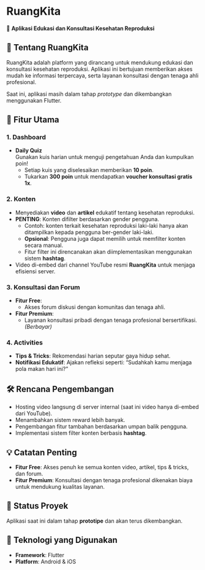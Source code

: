 # **RuangKita**  
🚀 **Aplikasi Edukasi dan Konsultasi Kesehatan Reproduksi**  

## 🎯 **Tentang RuangKita**  
RuangKita adalah platform yang dirancang untuk mendukung edukasi dan konsultasi kesehatan reproduksi. Aplikasi ini bertujuan memberikan akses mudah ke informasi terpercaya, serta layanan konsultasi dengan tenaga ahli profesional.  

Saat ini, aplikasi masih dalam tahap *prototype* dan dikembangkan menggunakan Flutter.  

## 🌟 **Fitur Utama**  

### 1. **Dashboard**  
- **Daily Quiz**  
  Gunakan kuis harian untuk menguji pengetahuan Anda dan kumpulkan poin!  
  - Setiap kuis yang diselesaikan memberikan **10 poin**.  
  - Tukarkan **300 poin** untuk mendapatkan **voucher konsultasi gratis 1x**.  

### 2. **Konten**  
- Menyediakan **video** dan **artikel** edukatif tentang kesehatan reproduksi.  
- **PENTING**: Konten difilter berdasarkan gender pengguna.  
  - Contoh: konten terkait kesehatan reproduksi laki-laki hanya akan ditampilkan kepada pengguna ber-gender laki-laki.  
  - **Opsional**: Pengguna juga dapat memilih untuk memfilter konten secara manual.  
  - Fitur filter ini direncanakan akan diimplementasikan menggunakan sistem **hashtag**.  
- Video di-embed dari channel YouTube resmi **RuangKita** untuk menjaga efisiensi server.  

### 3. **Konsultasi dan Forum**  
- **Fitur Free**:  
  - Akses forum diskusi dengan komunitas dan tenaga ahli.  
- **Fitur Premium**:  
  - Layanan konsultasi pribadi dengan tenaga profesional bersertifikasi. *(Berbayar)*  

### 4. **Activities**  
- **Tips & Tricks**: Rekomendasi harian seputar gaya hidup sehat.  
- **Notifikasi Edukatif**: Ajakan refleksi seperti: “Sudahkah kamu menjaga pola makan hari ini?”  

## 🛠️ **Rencana Pengembangan**  
- Hosting video langsung di server internal (saat ini video hanya di-embed dari YouTube).  
- Menambahkan sistem reward lebih banyak.  
- Pengembangan fitur tambahan berdasarkan umpan balik pengguna.  
- Implementasi sistem filter konten berbasis **hashtag**.  

## 💡 **Catatan Penting**  
- **Fitur Free**: Akses penuh ke semua konten video, artikel, tips & tricks, dan forum.  
- **Fitur Premium**: Konsultasi dengan tenaga profesional dikenakan biaya untuk mendukung kualitas layanan.  

## 🚧 **Status Proyek**  
Aplikasi saat ini dalam tahap **prototipe** dan akan terus dikembangkan.  

## 📲 **Teknologi yang Digunakan**  
- **Framework**: Flutter  
- **Platform**: Android & iOS  
